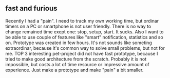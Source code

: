 ## fast and furious

Recently I had a "pain". I need to track my own working time, but ordinar timers on a PC or smartphone is not user friendly. There is no way to change remained time exept one: stop, setup, start. It sucks. Also I want to be able to use couple of features like "smart" notification, statistics and so on. Prototype was created in few hours. It's not sounds like someting extraordinar, because it's common way to solve small problems, but not for me. TOP 3 interesting pet-project did not have fast prototype, because I tried to make good architecture from the scratch. Probably it is not impossible, but costs a lot of time resource or impressive amount of experience. Just make a prototype and make "pain" a bit smaller.
